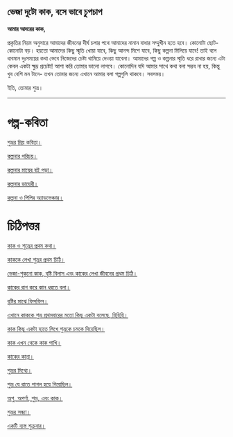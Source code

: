 ## ভেজা দুটো কাক, বসে ভাবে চুপচাপ

**আমার আদরের কাক,**

প্রকৃতির নিয়ম অনুসারে আমাদের জীবনের দীর্ঘ চলার পথে আমাদের নানান বাধার সম্মুখীন হতে হবে। কোনোটা ছোট- কোনোটা বড়। হয়তো আমাদের কিছু স্মৃতি খোয়া যাবে, কিছু আনন্দ মিশে যাবে, কিছু কল্পনা মিলিয়ে যাবে! তাই বলে ধাবমান দুঃসময়ের কথা ভেবে নিজেদের চেষ্টা থামিয়ে দেওয়া যাবেনা। আমাদের গল্প ও কল্পনার স্মৃতি ধরে রাখার জন্যে এটা কেবল একটা ক্ষুদ্র প্রচেষ্টা! আশা করি তোমার ভালো লাগবে। কোনোদিন যদি আমার সাথে কথা বলা সম্ভব না হয়, কিন্তু খুব বেশি মন টানে-  তখন তোমার জন্যে এখানে আমার বলা গল্পগুলি থাকবে। সবসময়।

ইতি,
তোমার শুভ্র।


---
# গল্প-কবিতা
[শুভ্রর প্রিয় কবিতা।](/golpo/ipek.md)

[কল্পনার পরিচয়।](/golpo/kolpona.md)

[কল্পনার মায়ের বই পড়া।](/golpo/pudding.md)

[কল্পনার ডায়েরী।](/golpo/diary.md)

[কল্পনা ও পিপির অ্যাডভেঞ্চার।](/golpo/mountains.md)

# চিঠিপত্তর
[কাক ও শুভ্রের প্রথম কথা।](/golpo/monekora.md)

[কাককে লেখা শুভ্রর প্রথম চিঠি।](/golpo/ghum.md)

[ভেজা-শুকনো কাক, বৃষ্টি বিলাস এবং কাকের লেখা জীবনের প্রথম চিঠি।](/golpo/veja.md)

[কাকের রাগ করে কান ধরতে বলা।](/golpo/cha.md)

[বৃষ্টির মাঝে ফিসফিস।](/golpo/aachol.md)

[এখানে কাককে শুভ্র প্রথমবারের মতো কিছু একটা বলেছে, হিহিহি।](/golpo/may15.md)

[কাক কিছু একটা হাতে লিখে শুভ্রকে চমকে দিয়েছিল।](/golpo/kagoj.md)

[কাক এখন থেকে কাক পাখি।](/golpo/kaakpakhi.md)

[কাকের কান্না।](/golpo/kanna.md)

[শুভ্রর মিথ্যে।](/golpo/mitthey.md)

[শুভ্র যে রাতে পাগল হয়ে গিয়েছিল।](/golpo/pagol.md)

[অপু, অপর্ণা, শুভ্র, এবং কাক।](/golpo/oporna.md)

[শুভ্রর সন্ধ্যা।](/golpo/sondha.md)

[একটি ব্যস্ত শুক্রবার।](/golpo/kotha.md)





